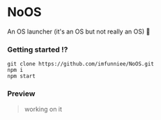 # NoOS
An OS launcher (it's an OS but not really an OS) :rocket:

### Getting started ⁉️
```
git clone https://github.com/imfunniee/NoOS.git
npm i
npm start
```

### Preview


> working on it
